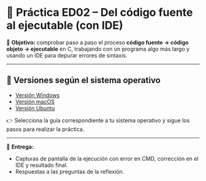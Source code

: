 # 📘 Práctica ED02 – Del código fuente al ejecutable (con IDE)

📌 **Objetivo:** comprobar paso a paso el proceso **código fuente → código objeto → ejecutable** en C, trabajando con un programa algo más largo y usando un IDE para depurar errores de sintaxis.

---

## 🔹 Versiones según el sistema operativo

- [Versión Windows](versionWindows.md)  
- [Versión macOS](versionMac.md)  
- [Versión Ubuntu](versionLinux.md)  

👉 Selecciona la guía correspondiente a tu sistema operativo y sigue los pasos para realizar la práctica.

---

📌 **Entrega:**

* Capturas de pantalla de la ejecución con error en CMD, corrección en el IDE y resultado final.
* Respuestas a las preguntas de la reflexión.
